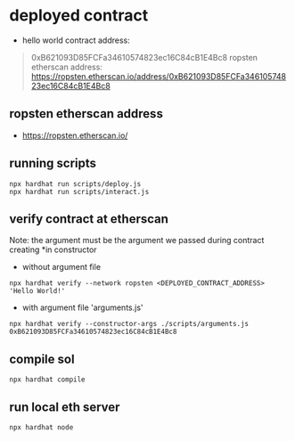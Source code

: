 # deployed contract
- hello world contract address: 
> 0xB621093D85FCFa34610574823ec16C84cB1E4Bc8
> ropsten etherscan address: https://ropsten.etherscan.io/address/0xB621093D85FCFa34610574823ec16C84cB1E4Bc8

## ropsten etherscan address
- https://ropsten.etherscan.io/

## running scripts
```
npx hardhat run scripts/deploy.js
npx hardhat run scripts/interact.js

```
## verify contract at etherscan
Note: the argument must be the argument we passed during contract creating *in constructor

- without argument file
```
npx hardhat verify --network ropsten <DEPLOYED_CONTRACT_ADDRESS> 'Hello World!'
```

- with argument file 'arguments.js'
```
npx hardhat verify --constructor-args ./scripts/arguments.js 0xB621093D85FCFa34610574823ec16C84cB1E4Bc8

```

## compile sol
```
npx hardhat compile
```

## run local eth server
```
npx hardhat node
```